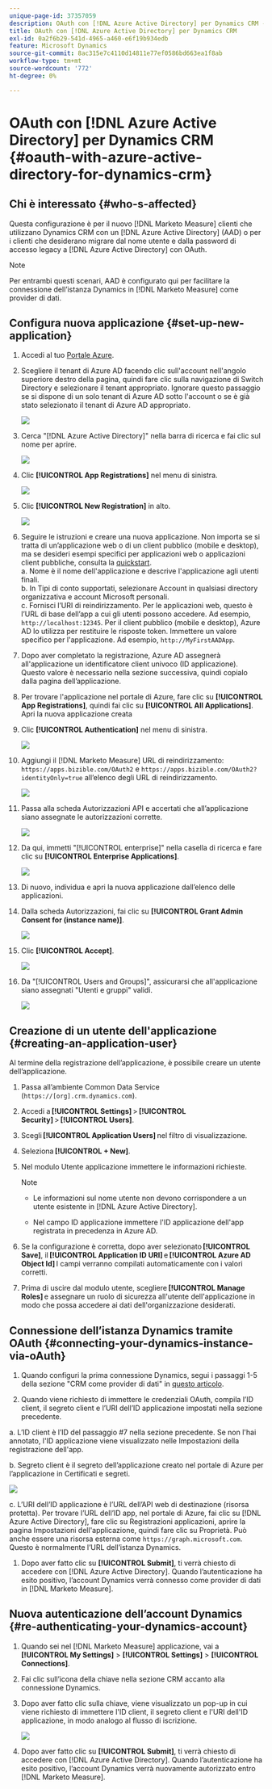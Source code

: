 ```yaml
---
unique-page-id: 37357059
description: OAuth con [!DNL Azure Active Directory] per Dynamics CRM - [!DNL Marketo Measure] - Documentazione del prodotto
title: OAuth con [!DNL Azure Active Directory] per Dynamics CRM
exl-id: 0a2f6b29-541d-4965-a460-e6f19b934edb
feature: Microsoft Dynamics
source-git-commit: 8ac315e7c4110d14811e77ef0586bd663ea1f8ab
workflow-type: tm+mt
source-wordcount: '772'
ht-degree: 0%

---
```


# OAuth con [!DNL Azure Active Directory] per Dynamics CRM {#oauth-with-azure-active-directory-for-dynamics-crm}

## Chi è interessato {#who-s-affected}

Questa configurazione è per il nuovo [!DNL Marketo Measure] clienti che utilizzano Dynamics CRM con un [!DNL Azure Active Directory] (AAD) o per i clienti che desiderano migrare dal nome utente e dalla password di accesso legacy a [!DNL Azure Active Directory] con OAuth.

>[!NOTE]
>
>Per entrambi questi scenari, AAD è configurato qui per facilitare la connessione dell’istanza Dynamics in [!DNL Marketo Measure] come provider di dati.

## Configura nuova applicazione {#set-up-new-application}

1. Accedi al tuo [Portale Azure](https://portal.azure.com/#home).

1. Scegliere il tenant di Azure AD facendo clic sull&#39;account nell&#39;angolo superiore destro della pagina, quindi fare clic sulla navigazione di Switch Directory e selezionare il tenant appropriato. Ignorare questo passaggio se si dispone di un solo tenant di Azure AD sotto l&#39;account o se è già stato selezionato il tenant di Azure AD appropriato.

   ![](assets/setup-2.png)

1. Cerca &quot;[!DNL Azure Active Directory]&quot; nella barra di ricerca e fai clic sul nome per aprire.

   ![](assets/setup-3.png)

1. Clic **[!UICONTROL App Registrations]** nel menu di sinistra.

   ![](assets/setup-4.png)

1. Clic **[!UICONTROL New Registration]** in alto.

   ![](assets/setup-5.png)

1. Seguire le istruzioni e creare una nuova applicazione. Non importa se si tratta di un’applicazione web o di un client pubblico (mobile e desktop), ma se desideri esempi specifici per applicazioni web o applicazioni client pubbliche, consulta la [quickstart](https://docs.microsoft.com/en-us/azure/active-directory/develop/v1-overview).\
   a. Nome è il nome dell&#39;applicazione e descrive l&#39;applicazione agli utenti finali.\
   b. In Tipi di conto supportati, selezionare Account in qualsiasi directory organizzativa e account Microsoft personali.\
   c. Fornisci l’URI di reindirizzamento. Per le applicazioni web, questo è l’URL di base dell’app a cui gli utenti possono accedere. Ad esempio, `http://localhost:12345`. Per il client pubblico (mobile e desktop), Azure AD lo utilizza per restituire le risposte token. Immettere un valore specifico per l&#39;applicazione. Ad esempio, `http://MyFirstAADApp`.

1. Dopo aver completato la registrazione, Azure AD assegnerà all&#39;applicazione un identificatore client univoco (ID applicazione). Questo valore è necessario nella sezione successiva, quindi copialo dalla pagina dell’applicazione.

1. Per trovare l&#39;applicazione nel portale di Azure, fare clic su **[!UICONTROL App Registrations]**, quindi fai clic su **[!UICONTROL All Applications]**. Apri la nuova applicazione creata

1. Clic **[!UICONTROL Authentication]** nel menu di sinistra.

   ![](assets/setup-9.png)

1. Aggiungi il [!DNL Marketo Measure] URL di reindirizzamento: `https://apps.bizible.com/OAuth2` e `https://apps.bizible.com/OAuth2?identityOnly=true` all’elenco degli URL di reindirizzamento.

   ![](assets/setup-10.png)

1. Passa alla scheda Autorizzazioni API e accertati che all’applicazione siano assegnate le autorizzazioni corrette.

   ![](assets/setup-10a.png)

1. Da qui, immetti &quot;[!UICONTROL enterprise]&quot; nella casella di ricerca e fare clic su **[!UICONTROL Enterprise Applications]**.

   ![](assets/setup-11.png)

1. Di nuovo, individua e apri la nuova applicazione dall’elenco delle applicazioni.

1. Dalla scheda Autorizzazioni, fai clic su **[!UICONTROL Grant Admin Consent for (instance name)]**.

   ![](assets/setup-13a.png)

1. Clic **[!UICONTROL Accept]**.

   ![](assets/setup-13b.png)

1. Da &quot;[!UICONTROL Users and Groups]&quot;, assicurarsi che all&#39;applicazione siano assegnati &quot;Utenti e gruppi&quot; validi.

   ![](assets/setup-14.png)

## Creazione di un utente dell&#39;applicazione {#creating-an-application-user}

Al termine della registrazione dell’applicazione, è possibile creare un utente dell’applicazione.

1. Passa all’ambiente Common Data Service (`https://[org].crm.dynamics.com`).

1. Accedi a **[!UICONTROL Settings]** > **[!UICONTROL Security]** > **[!UICONTROL Users]**.

1. Scegli **[!UICONTROL Application Users]** nel filtro di visualizzazione.

1. Seleziona **[!UICONTROL + New]**.

1. Nel modulo Utente applicazione immettere le informazioni richieste.

   >[!NOTE]
   >
   >* Le informazioni sul nome utente non devono corrispondere a un utente esistente in [!DNL Azure Active Directory].
   >
   >* Nel campo ID applicazione immettere l&#39;ID applicazione dell&#39;app registrata in precedenza in Azure AD.

1. Se la configurazione è corretta, dopo aver selezionato **[!UICONTROL Save]**, il **[!UICONTROL Application ID URI]** e **[!UICONTROL Azure AD Object Id]** I campi verranno compilati automaticamente con i valori corretti.

1. Prima di uscire dal modulo utente, scegliere **[!UICONTROL Manage Roles]** e assegnare un ruolo di sicurezza all&#39;utente dell&#39;applicazione in modo che possa accedere ai dati dell&#39;organizzazione desiderati.

## Connessione dell’istanza Dynamics tramite OAuth {#connecting-your-dynamics-instance-via-oAuth}

1. Quando configuri la prima connessione Dynamics, segui i passaggi 1-5 della sezione &quot;CRM come provider di dati&quot; in [questo articolo](/help/marketo-measure-and-dynamics/getting-started-with-marketo-measure-and-dynamics/microsoft-dynamics-crm-installation-guide.md).

1. Quando viene richiesto di immettere le credenziali OAuth, compila l’ID client, il segreto client e l’URI dell’ID applicazione impostati nella sezione precedente.

a. L’ID client è l’ID del passaggio #7 nella sezione precedente. Se non l&#39;hai annotato, l&#39;ID applicazione viene visualizzato nelle Impostazioni della registrazione dell&#39;app.

b. Segreto client è il segreto dell’applicazione creato nel portale di Azure per l’applicazione in Certificati e segreti.

![](assets/creating-2e.png)

c. L’URI dell’ID applicazione è l’URL dell’API web di destinazione (risorsa protetta). Per trovare l’URL dell’ID app, nel portale di Azure, fai clic su [!DNL Azure Active Directory], fare clic su Registrazioni applicazioni, aprire la pagina Impostazioni dell&#39;applicazione, quindi fare clic su Proprietà. Può anche essere una risorsa esterna come `https://graph.microsoft.com`. Questo è normalmente l’URL dell’istanza Dynamics.

1. Dopo aver fatto clic su **[!UICONTROL Submit]**, ti verrà chiesto di accedere con [!DNL Azure Active Directory]. Quando l’autenticazione ha esito positivo, l’account Dynamics verrà connesso come provider di dati in [!DNL Marketo Measure].

## Nuova autenticazione dell’account Dynamics {#re-authenticating-your-dynamics-account}

1. Quando sei nel [!DNL Marketo Measure] applicazione, vai a **[!UICONTROL My Settings]** > **[!UICONTROL Settings]** > **[!UICONTROL Connections]**.

1. Fai clic sull’icona della chiave nella sezione CRM accanto alla connessione Dynamics.

1. Dopo aver fatto clic sulla chiave, viene visualizzato un pop-up in cui viene richiesto di immettere l&#39;ID client, il segreto client e l&#39;URI dell&#39;ID applicazione, in modo analogo al flusso di iscrizione.

   ![](assets/re-authenticating-3.png)

1. Dopo aver fatto clic su **[!UICONTROL Submit]**, ti verrà chiesto di accedere con [!DNL Azure Active Directory]. Quando l’autenticazione ha esito positivo, l’account Dynamics verrà nuovamente autorizzato entro [!DNL Marketo Measure].

